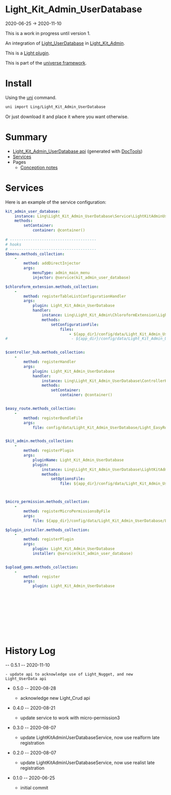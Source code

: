 Light_Kit_Admin_UserDatabase
===========
2020-06-25 -> 2020-11-10


This is a work in progress until version 1.


An integration of [Light_UserDatabase](https://github.com/lingtalfi/Light_UserDatabase) in  [Light_Kit_Admin](https://github.com/lingtalfi/Light_Kit_Admin). 


This is a [Light plugin](https://github.com/lingtalfi/Light/blob/master/doc/pages/plugin.md).

This is part of the [universe framework](https://github.com/karayabin/universe-snapshot).


Install
==========
Using the [uni](https://github.com/lingtalfi/universe-naive-importer) command.
```bash
uni import Ling/Light_Kit_Admin_UserDatabase
```

Or just download it and place it where you want otherwise.






Summary
===========
- [Light_Kit_Admin_UserDatabase api](https://github.com/lingtalfi/Light_Kit_Admin_UserDatabase/blob/master/doc/api/Ling/Light_Kit_Admin_UserDatabase.md) (generated with [DocTools](https://github.com/lingtalfi/DocTools))
- [Services](#services)
- Pages
    - [Conception notes](https://github.com/lingtalfi/Light_Kit_Admin_UserDatabase/blob/master/doc/pages/conception-notes.md)






Services
=========


Here is an example of the service configuration:

```yaml
kit_admin_user_database:
    instance: Ling\Light_Kit_Admin_UserDatabase\Service\LightKitAdminUserDatabaseService
    methods:
        setContainer:
            container: @container()
            
# --------------------------------------
# hooks
# --------------------------------------
$bmenu.methods_collection:
    -
        method: addDirectInjector
        args:
            menuType: admin_main_menu
            injector: @service(kit_admin_user_database)

$chloroform_extension.methods_collection:
    -
        method: registerTableListConfigurationHandler
        args:
            plugin: Light_Kit_Admin_UserDatabase
            handler:
                instance: Ling\Light_Kit_Admin\ChloroformExtension\LightKitAdminTableListConfigurationHandler
                methods:
                    setConfigurationFile:
                        files:
                            - ${app_dir}/config/data/Light_Kit_Admin_UserDatabase/Light_ChloroformExtension/generated/lka_userdata.table_list.byml
#                            - ${app_dir}/config/data/Light_Kit_Admin_UserDatabase/Light_ChloroformExtension/table_list.byml


$controller_hub.methods_collection:
    -
        method: registerHandler
        args:
            plugin: Light_Kit_Admin_UserDatabase
            handler:
                instance: Ling\Light_Kit_Admin_UserDatabase\ControllerHub\LightKitAdminUserDatabaseControllerHubHandler
                methods:
                    setContainer:
                        container: @container()


$easy_route.methods_collection:
    -
        method: registerBundleFile
        args:
            file: config/data/Light_Kit_Admin_UserDatabase/Light_EasyRoute/lka_userdatabase_routes.byml


$kit_admin.methods_collection:
    -
        method: registerPlugin
        args:
            pluginName: Light_Kit_Admin_UserDatabase
            plugin:
                instance: Ling\Light_Kit_Admin_UserDatabase\LightKitAdminPlugin\LightKitAdminUserDatabaseLkaPlugin
                methods:
                    setOptionsFile:
                        file: ${app_dir}/config/data/Light_Kit_Admin_UserDatabase/Light_Kit_Admin/lka-options.byml



$micro_permission.methods_collection:
    -
        method: registerMicroPermissionsByFile
        args:
            file: ${app_dir}/config/data/Light_Kit_Admin_UserDatabase/Light_MicroPermission/lka_userdatabase-micro-permissions.byml

$plugin_installer.methods_collection:
    -
        method: registerPlugin
        args:
            plugin: Light_Kit_Admin_UserDatabase
            installer: @service(kit_admin_user_database)


$upload_gems.methods_collection:
    -
        method: register
        args:
            plugin: Light_Kit_Admin_UserDatabase












```



History Log
=============

-- 0.5.1 -- 2020-11-10

    - update api to acknowledge use of Light_Nugget, and new Light_UserData api
    
- 0.5.0 -- 2020-08-28

    - acknowledge new Light_Crud api  
    
- 0.4.0 -- 2020-08-21

    - update service to work with micro-permission3
    
- 0.3.0 -- 2020-08-07

    - update LightKitAdminUserDatabaseService, now use realform late registration
    
- 0.2.0 -- 2020-08-07

    - update LightKitAdminUserDatabaseService, now use realist late registration

- 0.1.0 -- 2020-06-25

    - initial commit